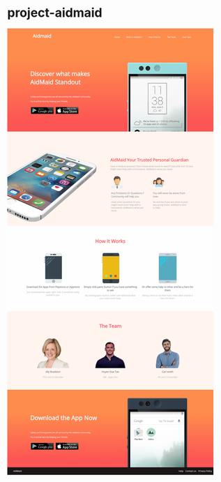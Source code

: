 # project-aidmaid
![Project AidMaid](https://github.com/shekhar677/project-aidmaid/blob/master/bg.png "Project AidMaid")
